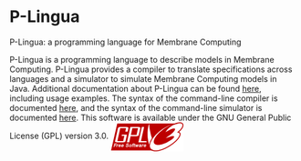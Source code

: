 # P-Lingua
P-Lingua: a programming language for Membrane Computing

P-Lingua is a programming language to describe models in Membrane Computing. P-Lingua provides a compiler to translate specifications across languages and a simulator to simulate Membrane Computing models in Java. Additional documentation about P-Lingua can be found [here](http://www.p-lingua.org), including usage examples.
The syntax of the command-line compiler is documented [here](http://www.p-lingua.org/wiki/index.php/A_command-line_compiler), and the syntax of the command-line simulator is documented [here](http://www.p-lingua.org/wiki/index.php/A_command-line_simulator). This software is available under the GNU General Public License (GPL) version 3.0.
<img src ="images/gplv3-127x51.png" align="center"/></div>

